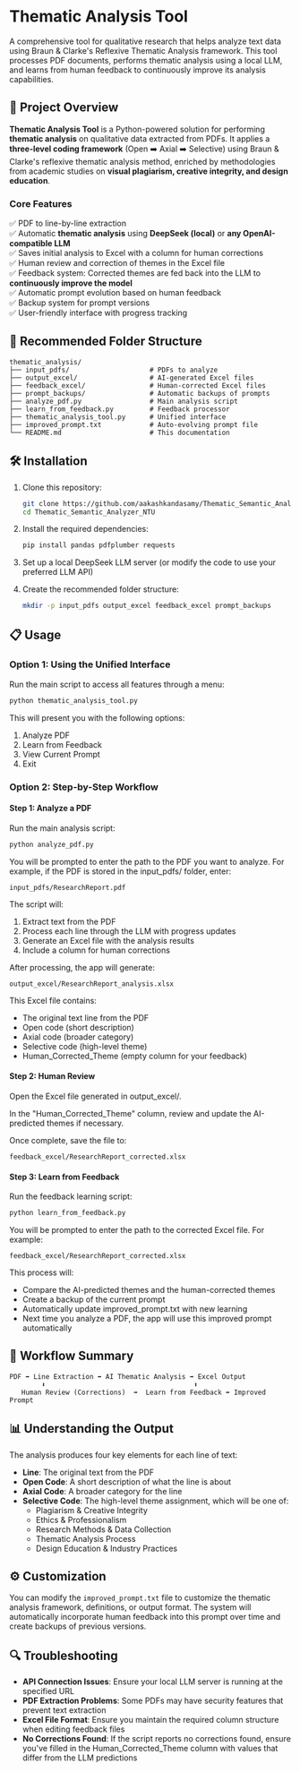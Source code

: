 # Thematic Analysis Tool

A comprehensive tool for qualitative research that helps analyze text data using Braun & Clarke's Reflexive Thematic Analysis framework. This tool processes PDF documents, performs thematic analysis using a local LLM, and learns from human feedback to continuously improve its analysis capabilities.

## 🚀 Project Overview

**Thematic Analysis Tool** is a Python-powered solution for performing **thematic analysis** on qualitative data extracted from PDFs. It applies a **three-level coding framework** (Open ➡️ Axial ➡️ Selective) using Braun & Clarke's reflexive thematic analysis method, enriched by methodologies from academic studies on **visual plagiarism, creative integrity, and design education**.

### Core Features
✅ PDF to line-by-line extraction  
✅ Automatic **thematic analysis** using **DeepSeek (local)** or **any OpenAI-compatible LLM**  
✅ Saves initial analysis to Excel with a column for human corrections  
✅ Human review and correction of themes in the Excel file  
✅ Feedback system: Corrected themes are fed back into the LLM to **continuously improve the model**  
✅ Automatic prompt evolution based on human feedback  
✅ Backup system for prompt versions  
✅ User-friendly interface with progress tracking

## 📂 Recommended Folder Structure

```
thematic_analysis/
├── input_pdfs/                    # PDFs to analyze
├── output_excel/                  # AI-generated Excel files
├── feedback_excel/                # Human-corrected Excel files
├── prompt_backups/                # Automatic backups of prompts
├── analyze_pdf.py                 # Main analysis script
├── learn_from_feedback.py         # Feedback processor
├── thematic_analysis_tool.py      # Unified interface
├── improved_prompt.txt            # Auto-evolving prompt file
└── README.md                      # This documentation
```

## 🛠️ Installation

1. Clone this repository:
   ```bash
   git clone https://github.com/aakashkandasamy/Thematic_Semantic_Analyzer_NTU.git
   cd Thematic_Semantic_Analyzer_NTU
   ```

2. Install the required dependencies:
   ```bash
   pip install pandas pdfplumber requests
   ```

3. Set up a local DeepSeek LLM server (or modify the code to use your preferred LLM API)

4. Create the recommended folder structure:
   ```bash
   mkdir -p input_pdfs output_excel feedback_excel prompt_backups
   ```

## 📋 Usage

### Option 1: Using the Unified Interface

Run the main script to access all features through a menu:

```bash
python thematic_analysis_tool.py
```

This will present you with the following options:
1. Analyze PDF
2. Learn from Feedback
3. View Current Prompt
4. Exit

### Option 2: Step-by-Step Workflow

#### Step 1: Analyze a PDF
Run the main analysis script:
```bash
python analyze_pdf.py
```

You will be prompted to enter the path to the PDF you want to analyze.
For example, if the PDF is stored in the input_pdfs/ folder, enter:
```
input_pdfs/ResearchReport.pdf
```

The script will:
1. Extract text from the PDF
2. Process each line through the LLM with progress updates
3. Generate an Excel file with the analysis results
4. Include a column for human corrections

After processing, the app will generate:
```
output_excel/ResearchReport_analysis.xlsx
```

This Excel file contains:
- The original text line from the PDF
- Open code (short description)
- Axial code (broader category)
- Selective code (high-level theme)
- Human_Corrected_Theme (empty column for your feedback)

#### Step 2: Human Review

Open the Excel file generated in output_excel/.

In the "Human_Corrected_Theme" column, review and update the AI-predicted themes if necessary.

Once complete, save the file to:
```
feedback_excel/ResearchReport_corrected.xlsx
```

#### Step 3: Learn from Feedback

Run the feedback learning script:
```bash
python learn_from_feedback.py
```

You will be prompted to enter the path to the corrected Excel file.
For example:
```
feedback_excel/ResearchReport_corrected.xlsx
```

This process will:
- Compare the AI-predicted themes and the human-corrected themes
- Create a backup of the current prompt
- Automatically update improved_prompt.txt with new learning
- Next time you analyze a PDF, the app will use this improved prompt automatically

## 🔄 Workflow Summary

```
PDF ➡️ Line Extraction ➡️ AI Thematic Analysis ➡️ Excel Output
        ⬇️                                     ⬆️
   Human Review (Corrections)  ➡️  Learn from Feedback ➡️ Improved Prompt
```

## 📊 Understanding the Output

The analysis produces four key elements for each line of text:

- **Line**: The original text from the PDF
- **Open Code**: A short description of what the line is about
- **Axial Code**: A broader category for the line
- **Selective Code**: The high-level theme assignment, which will be one of:
  - Plagiarism & Creative Integrity
  - Ethics & Professionalism
  - Research Methods & Data Collection
  - Thematic Analysis Process
  - Design Education & Industry Practices

## ⚙️ Customization

You can modify the `improved_prompt.txt` file to customize the thematic analysis framework, definitions, or output format. The system will automatically incorporate human feedback into this prompt over time and create backups of previous versions.

## 🔍 Troubleshooting

- **API Connection Issues**: Ensure your local LLM server is running at the specified URL
- **PDF Extraction Problems**: Some PDFs may have security features that prevent text extraction
- **Excel File Format**: Ensure you maintain the required column structure when editing feedback files
- **No Corrections Found**: If the script reports no corrections found, ensure you've filled in the Human_Corrected_Theme column with values that differ from the LLM predictions
